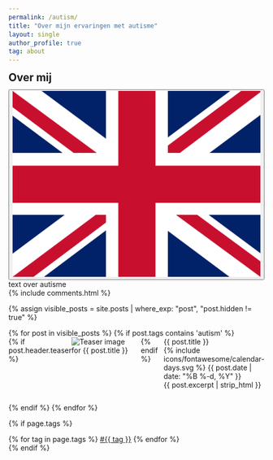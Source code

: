 ```yaml
---
permalink: /autism/
title: "Over mijn ervaringen met autisme"
layout: single
author_profile: true
tag: about
---
```


<div class="lang-content lang-nl" style="display: block;">
  <div class="lang-header">
    <h2 style="margin: 0.5em 0 0.5em;">Over mij</h2>
    <div class="lang-switcher">
      <button id="lang-toggle" onclick="toggleLang()">
        <img id="lang-flag" src="/assets/images/ui/gb.svg" alt="English flag">
      </button>
    </div>
  </div>
 text over autisme
  </div>
</div>

<div class="lang-content lang-en" style="display: none;">
  <div class="lang-header">
    <h2 style="margin: 0.5em 0 0.5em;">About Me</h2>
    <div class="lang-switcher">
      <button id="lang-toggle" onclick="toggleLang()">
        <img id="lang-flag" src="/assets/images/ui/nl.svg" alt="Nederlandse vlag">
      </button>
    </div>
  </div>
 text about autism
</div>


<div class="empty-box">
</div>

<div class="comments-spacing">
  {% include comments.html %}
</div>

{% assign visible_posts = site.posts | where_exp: "post", "post.hidden != true" %}
<div class="custom-list-container" style="box-sizing: border-box; width: 100%;">
<ul style="list-style-type: none; padding: 0; margin: 0; box-sizing: border-box;">
{% for post in visible_posts %}
  {% if post.tags contains 'autism' %}
    <li style="margin-bottom: 2em; box-sizing: border-box;">
        <a href="{{ post.url }}" style="text-decoration:none;">
            <div style="display: flex; align-items: flex-start; box-sizing: border-box;">
                {% if post.header.teaser %}
                    <img src="{{ post.header.teaser }}" alt="Teaser image for {{ post.title }}" style="max-width:200px; height:auto; margin-right:1em; box-sizing: border-box; object-fit: contain; display: block;">
                {% endif %}
                <div style="box-sizing: border-box; flex: 1; display: flex; flex-direction: column; justify-content: flex-start;">
                    <div class="custom-post-title">{{ post.title }}</div>
                    <div id="custom-post-date">
                        <span class="icon-calendar" aria-hidden="true">{% include icons/fontawesome/calendar-days.svg %}</span>
                        {{ post.date | date: "%B %-d, %Y" }}
                    </div>
                    <div class="custom-post-excerpt">{{ post.excerpt | strip_html }}</div>
                </div>
            </div>
        </a>
    </li>
  {% endif %}
{% endfor %}
</ul>
</div>


{% if page.tags %}
  <div class="post-tags">
    {% for tag in page.tags %}
      <a href="{{ '/tag/' | append: tag | slugify | append: '/' | relative_url }}" class="post-tag">#{{ tag }}</a>
    {% endfor %}
  </div>
{% endif %}